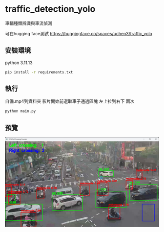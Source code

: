 # traffic_detection_yolo

車輛種類辨識與車流偵測

可在hugging face測試
https://huggingface.co/spaces/uchen3/traffic_yolo

## 安裝環境
python 3.11.13

```bash
pip install -r requirements.txt
```
## 執行
自備.mp4到資料夾
影片開始前選取車子通過區塊 左上拉到右下 兩次

```bash
python main.py
```
## 預覽
![alt text](image.png)
